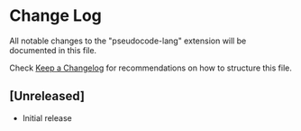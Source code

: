 # Change Log

All notable changes to the "pseudocode-lang" extension will be documented in this file.

Check [Keep a Changelog](http://keepachangelog.com/) for recommendations on how to structure this file.

## [Unreleased]

- Initial release
